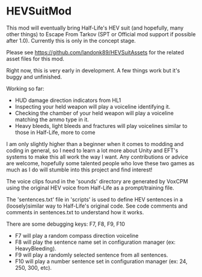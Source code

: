 # HEVSuitMod

This mod will eventually bring Half-Life's HEV suit (and hopefully, many other things) to Escape From Tarkov (SPT or Official mod support if possible after 1.0).
Currently this is only in the concept stage.

Please see https://github.com/landonk89/HEVSuitAssets for the related asset files for this mod.

Right now, this is very early in development. A few things work but it's buggy and unfinished.

Working so far:
* HUD damage direction indicators from HL1
* Inspecting your held weapon will play a voiceline identifying it.
* Checking the chamber of your held weapon will play a voiceline matching the ammo type in it.
* Heavy bleeds, light bleeds and fractures will play voicelines similar to those in Half-Life, more to come

I am only slightly higher than a beginner when it comes to modding and coding in general, so I need to learn a lot
more about Unity and EFT's systems to make this all work the way I want. Any contributions or advice are welcome,
hopefully some talented people who love these two games as much as I do will stumble into this project and find interest!

The voice clips found in the 'sounds' directory are generated by VoxCPM using the original HEV voice from Half-Life
as a prompt/training file.

The 'sentences.txt' file in 'scripts' is used to define HEV sentences in a (loosely)similar way to Half-Life's original code.
See code comments and comments in sentences.txt to understand how it works.

There are some debugging keys: F7, F8, F9, F10
* F7 will play a random compass direction voiceline
* F8 will play the sentence name set in configuration manager (ex: HeavyBleeding).
* F9 will play a randomly selected sentence from all sentences.
* F10 will play a number sentence set in configuration manager (ex: 24, 250, 300, etc).